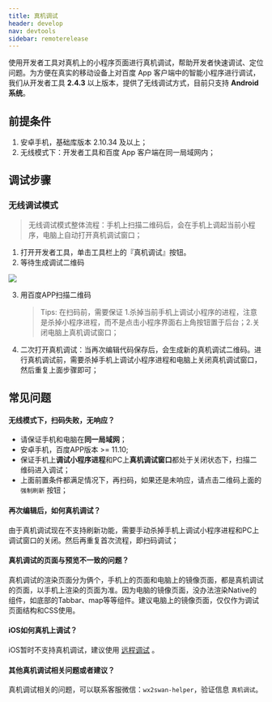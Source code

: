```yaml
---
title: 真机调试
header: develop
nav: devtools
sidebar: remoterelease
---
```


使用开发者工具对真机上的小程序页面进行真机调试，帮助开发者快速调试、定位问题。为方便在真实的移动设备上对百度 App 客户端中的智能小程序进行调试，我们从开发者工具 **2.4.3** 以上版本，提供了无线调试方式，目前只支持 **Android 系统**。

## 前提条件
1. 安卓手机，基础库版本 2.10.34 及以上；
2. 无线模式下：开发者工具和百度 App 客户端在同一局域网内；


## 调试步骤

### 无线调试模式
> 无线调试模式整体流程：手机上扫描二维码后，会在手机上调起当前小程序，电脑上自动打开真机调试窗口；

1. 打开开发者工具，单击工具栏上的『真机调试』按钮。
2. 等待生成调试二维码

<div class="m-doc-custom-examples">
    <div class="m-doc-custom-examples-correct">
        <img src="../../../img/adb-debug/wireless-debug.png">
    </div>
    <div class="m-doc-custom-examples-correct">
        <img src=" ">
    </div>    
</div>

3. 用百度APP扫描二维码
	>Tips: 在扫码前，需要保证 1.杀掉当前手机上调试小程序的进程，注意是杀掉小程序进程，而不是点击小程序界面右上角按钮置于后台；2.关闭电脑上真机调试窗口；

4. 二次打开真机调试：当再次编辑代码保存后，会生成新的真机调试二维码。进行真机调试前，需要杀掉手机上调试小程序进程和电脑上关闭真机调试窗口，然后重复上面步骤即可；


## 常见问题
#### 无线模式下，扫码失败，无响应？
- 请保证手机和电脑在**同一局域网**；
- 安卓手机，百度APP版本 >= 11.10;
- 保证手机上**调试小程序进程**和PC上**真机调试窗口**都处于关闭状态下，扫描二维码进入调试；
- 上面前置条件都满足情况下，再扫码，如果还是未响应，请点击二维码上面的 `强制刷新` 按钮；

#### 再次编辑后，如何真机调试？
由于真机调试现在不支持刷新功能，需要手动杀掉手机上调试小程序进程和PC上调试窗口的关闭。然后再重复首次流程，即扫码调试；

#### 真机调试的页面与预览不一致的问题？
真机调试的渲染页面分为俩个，手机上的页面和电脑上的镜像页面，都是真机调试的页面，以手机上渲染的页面为准。因为电脑的镜像页面，没办法渲染Native的组件，如底部的Tabbar、map等等组件。建议电脑上的镜像页面，仅仅作为调试页面结构和CSS使用。

#### iOS如何真机上调试？
iOS暂时不支持真机调试，建议使用 [远程调试](https://smartprogram.baidu.com/docs/develop/devtools/remotedebugging/) 。

#### 其他真机调试相关问题或者建议？
真机调试相关的问题，可以联系客服微信：`wx2swan-helper`，验证信息 `真机调试`。
